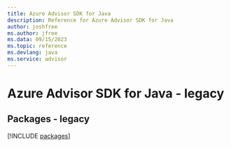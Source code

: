 ```yaml
---
title: Azure Advisor SDK for Java
description: Reference for Azure Advisor SDK for Java
author: joshfree
ms.author: jfree
ms.data: 09/15/2023
ms.topic: reference
ms.devlang: java
ms.service: advisor
---
```

# Azure Advisor SDK for Java - legacy
## Packages - legacy
[!INCLUDE [packages](advisor-index.md)]